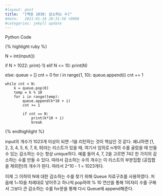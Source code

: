 ```yaml
---
#layout: post
title:  "[백준 1038: 감소하는 수]"
#date:   2021-01-18 20:31:56 +0900
#categories: jekyll update
---
```


Python Code

{% highlight ruby %}

N = int(input())

if N > 1022:
    print(-1)
elif N <= 10:
    print(N)

else:
    queue = []
    cnt = 0
    for i in range(1, 10):
        queue.append(i)
        cnt += 1

    while cnt < N:
        k = queue.pop(0)
        temp = k % 10
        for i in range(temp):
            queue.append(k*10 + i)
            cnt += 1

            if cnt == N:
                print(k*10 + i)
                break
{% endhighlight %}

input의 개수가 1023개 이상이 되면 -1을 리턴하는 것이 핵심인 것 같다. 왜냐하면 [1, 2, 3, 4, 5, 6, 7, 8, 9]라는 리스트가 있을 때, 여기서 임의로 n개의 수를 골랐을 때 만들 수 있는 감소하는 수는 항상 unique하다. 예를 들어 4, 7, 2을 고르면 742 한 가지의 감소하는 수를 만들 수 있다. 따라서 감소하는 수의 개수는 이 리스트의 부분집합 (공집합을 제외한)의 개수가 된다. 따라서 2^10 - 1 = 1023개다.

이제 그 이하의 N에 대한 감소하는 수를 찾기 위해 Queue 자료구조를 사용하였다. 처음에 1~10을 차례대로 넣어주고 하나씩 pop하여 % 10 연산을 통해 1의자리 수를 구해서 그보다 큰 감소하는 수를 for문을 통해 다시 Queue에 append해준다.